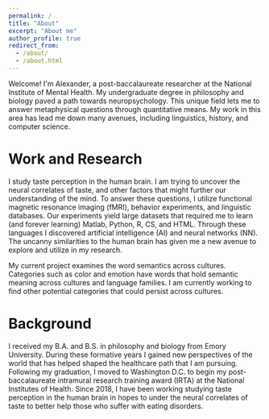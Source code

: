 ```yaml
---
permalink: /
title: "About"
excerpt: "About me"
author_profile: true
redirect_from: 
  - /about/
  - /about.html
---
```


Welcome! I'm Alexander, a post-baccalaureate researcher at the National Institute of Mental Health. My undergraduate degree in philosophy and biology paved a path towards neuropsychology. This unique field lets me to answer metaphysical questions through quantitative means. My work in this area has lead me down many avenues, including linguistics, history, and computer science.     

Work and Research
======
I study taste perception in the human brain. I am trying to uncover the neural correlates of taste, and other factors that might further our understanding of the mind. To answer these questions, I utilize functional magnetic resonance imaging (fMRI), behavior experiments, and linguistic databases. Our experiments yield large datasets that required me to learn (and forever learning) Matlab, Python, R, CS, and HTML. Through these languages I discovered artificial intelligence (AI) and neural networks (NN). The uncanny similarities to the human brain has given me a new avenue to explore and utilize in my research. 

My current project examines the word semantics across cultures. Categories such as color and emotion have words that hold semantic meaning across cultures and language families. I am currently working to find other potential categories that could persist across cultures. 

Background
======
I received my B.A. and B.S. in philosophy and biology from Emory University. During these formative years I gained new perspectives of the world that has helped shaped the healthcare path that I am pursuing. Following my graduation, I moved to Washington D.C. to begin my post-baccalaureate intramural research training award (IRTA) at the National Institutes of Health. Since 2018, I have been working studying taste perception in the human brain in hopes to under the neural correlates of taste to better help those who suffer with eating disorders. 



